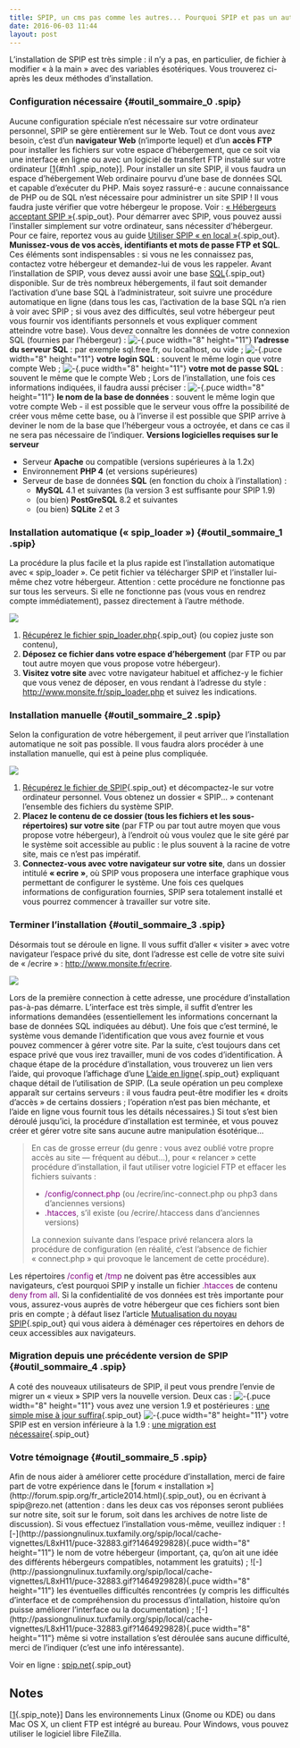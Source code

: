 ```yaml
---
title: SPIP, un cms pas comme les autres... Pourquoi SPIP et pas un autre ? 4, Installation de SPIP
date: 2016-06-03 11:44
layout: post
---
```


<div class="main">

<div class="chapo surlignable">

L’installation de SPIP est très simple : il n’y a pas, en particulier,
de fichier à modifier « à la main » avec des variables ésotériques. Vous
trouverez ci-après les deux méthodes d’installation.

</div>

<div class="texte surlignable">

<div id="outil_sommaire" class="cs_sommaire cs_sommaire_avec_fond">

<div class="cs_sommaire_inner">

<div class="cs_sommaire_titre_avec_fond cs_done">

</div>

</div>

</div>

### Configuration nécessaire {#outil_sommaire_0 .spip}

Aucune configuration spéciale n’est nécessaire sur votre ordinateur
personnel, SPIP se gère entièrement sur le Web. Tout ce dont vous avez
besoin, c’est d’un **navigateur Web** (n’importe lequel) et d’un **accès
FTP** pour installer les fichiers sur votre espace d’hébergement, que ce
soit via une interface en ligne ou avec un logiciel de transfert FTP
installé sur votre ordinateur<span
class="spip_note_ref"> \[[1](http://passiongnulinux.tuxfamily.org/spip/spip.php?article213#nb1 "Dans les environnements Linux (Gnome ou KDE) ou dans Mac OS X, un client (...)"){#nh1
.spip_note}\]</span>. Pour installer un site SPIP, il vous faudra un
espace d’hébergement Web ordinaire pourvu d’une base de données SQL et
capable d’exécuter du PHP. Mais soyez rassuré-e : aucune connaissance de
PHP ou de SQL n’est nécessaire pour administrer un site SPIP ! Il vous
faudra juste vérifier que votre hébergeur le propose. Voir :
[« Hébergeurs acceptant
SPIP »](http://www.spip.net/fr_article885.html){.spip_out}. Pour
démarrer avec SPIP, vous pouvez aussi l’installer simplement sur votre
ordinateur, sans nécessiter d’hébergeur. Pour ce faire, reportez vous au
guide [Utiliser SPIP « en
local »](http://www.spip.net/fr_article1970.html){.spip_out}.
**Munissez-vous de vos accès, identifiants et mots de passe FTP et
SQL**. Ces éléments sont indispensables : si vous ne les connaissez pas,
contactez votre hébergeur et demandez-lui de vous les rappeler. Avant
l’installation de SPIP, vous devez aussi avoir une base
[SQL](http://fr.wikipedia.org/wiki/SQL){.spip_out} disponible. Sur de
très nombreux hébergements, il faut soit demander l’activation d’une
base SQL à l’administrateur, soit suivre une procédure automatique en
ligne (dans tous les cas, l’activation de la base SQL n’a rien à voir
avec SPIP ; si vous avez des difficultés, seul votre hébergeur peut vous
fournir vos identifiants personnels et vous expliquer comment atteindre
votre base). Vous devez connaître les données de votre connexion SQL
(fournies par l’hébergeur) :
![-](http://passiongnulinux.tuxfamily.org/spip/local/cache-vignettes/L8xH11/puce-32883.gif?1464929828){.puce
width="8" height="11"} **l’adresse du serveur SQL** : par exemple
sql.free.fr, ou localhost, ou vide ;
![-](http://passiongnulinux.tuxfamily.org/spip/local/cache-vignettes/L8xH11/puce-32883.gif?1464929828){.puce
width="8" height="11"} **votre login SQL** : souvent le même login que
votre compte Web ;
![-](http://passiongnulinux.tuxfamily.org/spip/local/cache-vignettes/L8xH11/puce-32883.gif?1464929828){.puce
width="8" height="11"} **votre mot de passe SQL** : souvent le même que
le compte Web ; Lors de l’installation, une fois ces informations
indiquées, il faudra aussi préciser :
![-](http://passiongnulinux.tuxfamily.org/spip/local/cache-vignettes/L8xH11/puce-32883.gif?1464929828){.puce
width="8" height="11"} **le nom de la base de données** : souvent le
même login que votre compte Web - il est possible que le serveur vous
offre la possibilité de créer vous même cette base, ou à l’inverse il
est possible que SPIP arrive à deviner le nom de la base que l’hébergeur
vous a octroyée, et dans ce cas il ne sera pas nécessaire de l’indiquer.
**Versions logicielles requises sur le serveur**

-   Serveur **Apache** ou compatible (versions supérieures à la 1.2x)
-   Environnement **PHP 4** (et versions supérieures)
-   Serveur de base de données **SQL** (en fonction du choix à
    l’installation) :
    -   **MySQL** 4.1 et suivantes (la version 3 est suffisante pour
        SPIP 1.9)
    -   (ou bien) **PostGreSQL** 8.2 et suivantes
    -   (ou bien) **SQLite** 2 et 3  
       <!--more-->

### Installation automatique (« spip\_loader ») {#outil_sommaire_1 .spip}

La procédure la plus facile et la plus rapide est l’installation
automatique avec « spip\_loader ». Ce petit fichier va télécharger SPIP
et l’installer lui-même chez votre hébergeur. Attention : cette
procédure ne fonctionne pas sur tous les serveurs. Si elle ne fonctionne
pas (vous vous en rendrez compte immédiatement), passez directement à
l’autre méthode.

![](http://www.spip.net/local/cache-vignettes/L500xH500/InstallationAutoSPIP500-5c922.png)

1.  [Récupérez le fichier
    spip\_loader.php](http://www.spip.net/fr_article2670.html#spip_loader){.spip_out}
    (ou copiez juste son contenu),
2.  **Déposez ce fichier dans votre espace d’hébergement** (par FTP ou
    par tout autre moyen que vous propose votre hébergeur).
3.  **Visitez votre site** avec votre navigateur habituel et affichez-y
    le fichier que vous venez de déposer, en vous rendant à l’adresse du
    style : <http://www.monsite.fr/spip_loader.php> et suivez
    les indications.

### Installation manuelle {#outil_sommaire_2 .spip}

Selon la configuration de votre hébergement, il peut arriver que
l’installation automatique ne soit pas possible. Il vous faudra alors
procéder à une installation manuelle, qui est à peine plus compliquée.

![](http://www.spip.net/local/cache-vignettes/L400xH400/art402-1-f0990.gif)

1.  [Récupérez le fichier de
    SPIP](http://www.spip.net/fr_article2670.html){.spip_out} et
    décompactez-le sur votre ordinateur personnel. Vous obtenez un
    dossier « SPIP... » contenant l’ensemble des fichiers du
    système SPIP.
2.  **Placez le contenu de ce dossier (tous les fichiers et
    les sous-répertoires) sur votre site** (par FTP ou par tout autre
    moyen que vous propose votre hébergeur), à l’endroit où vous voulez
    que le site géré par le système soit accessible au public : le plus
    souvent à la racine de votre site, mais ce n’est pas impératif.
3.  **Connectez-vous avec votre navigateur sur votre site**, dans un
    dossier intitulé **« ecrire »**, où SPIP vous proposera une
    interface graphique vous permettant de configurer le système. Une
    fois ces quelques informations de configuration fournies, SPIP sera
    totalement installé et vous pourrez commencer à travailler sur
    votre site.

### Terminer l’installation {#outil_sommaire_3 .spip}

Désormais tout se déroule en ligne. Il vous suffit d’aller « visiter »
avec votre navigateur l’espace privé du site, dont l’adresse est celle
de votre site suivi de « /ecrire » : <http://www.monsite.fr/ecrire>.

![](http://www.spip.net/local/cache-vignettes/L294xH332/install1-e3060.png)

Lors de la première connection à cette adresse, une procédure
d’installation pas-à-pas démarre. L’interface est très simple, il suffit
d’entrer les informations demandées (essentiellement les informations
concernant la base de données SQL indiquées au début). Une fois que
c’est terminé, le système vous demande l’identification que vous avez
fournie et vous pouvez commencer à gérer votre site. Par la suite, c’est
toujours dans cet espace privé que vous irez travailler, muni de vos
codes d’identification. À chaque étape de la procédure d’installation,
vous trouverez un lien vers l’aide, qui provoque l’affichage d’une
[L’aide en ligne](http://www.spip.net/fr_article891.html){.spip_out}
expliquant chaque détail de l’utilisation de SPIP. (La seule opération
un peu complexe apparaît sur certains serveurs : il vous faudra
peut-être modifier les « droits d’accès » de certains dossiers ;
l’opération n’est pas bien méchante, et l’aide en ligne vous fournit
tous les détails nécessaires.) Si tout s’est bien déroulé jusqu’ici, la
procédure d’installation est terminée, et vous pouvez créer et gérer
votre site sans aucune autre manipulation ésotérique...  

> En cas de grosse erreur (du genre : vous avez oublié votre propre
> accès au site — fréquent au début...), pour « relancer » cette
> procédure d’installation, il faut utiliser votre logiciel FTP et
> effacer les fichiers suivants :
>
> -   <span style="color: #800080;">/config/connect.php</span> (ou
>     /ecrire/inc-connect.php ou php3 dans d’anciennes versions)
> -   <span style="color: #800080;">.htacces</span>, s’il existe (ou
>     /ecrire/.htaccess dans d’anciennes versions)
>
> La connexion suivante dans l’espace privé relancera alors la procédure
> de configuration (en réalité, c’est l’absence de fichier
> « connect.php » qui provoque le lancement de cette procédure).

Les répertoires <span style="color: #800080;">/config</span> et <span
style="color: #800080;">/tmp</span> ne doivent pas être accessibles aux
navigateurs, c’est pourquoi SPIP y installe un fichier <span
style="color: #800080;">.htacces</span> de contenu <span
style="color: #800080;">deny from all</span>. Si la confidentialité de
vos données est très importante pour vous, assurez-vous auprès de votre
hébergeur que ces fichiers sont bien pris en compte ; à défaut lisez
l’article [Mutualisation du noyau
SPIP](http://www.spip.net/fr_article3514.html){.spip_out} qui vous
aidera à déménager ces répertoires en dehors de ceux accessibles aux
navigateurs.  

### Migration depuis une précédente version de SPIP {#outil_sommaire_4 .spip}

A coté des nouveaux utilisateurs de SPIP, il peut vous prendre l’envie
de migrer un « vieux » SPIP vers la nouvelle version. Deux cas :
![-](http://passiongnulinux.tuxfamily.org/spip/local/cache-vignettes/L8xH11/puce-32883.gif?1464929828){.puce
width="8" height="11"} vous avez une version 1.9 et postérieures : [une
simple mise à jour
suffira](http://www.spip.net/fr_article1318.html){.spip_out}
![-](http://passiongnulinux.tuxfamily.org/spip/local/cache-vignettes/L8xH11/puce-32883.gif?1464929828){.puce
width="8" height="11"} votre SPIP est en version inférieure à la 1.9 :
[une migration est
nécessaire](http://www.spip.net/fr_article3370.html){.spip_out}  

### Votre témoignage {#outil_sommaire_5 .spip}

<p>
Afin de nous aider à améliorer cette procédure d’installation, merci de
faire part de votre expérience dans le [forum
« installation »](http://forum.spip.org/fr_article2014.html){.spip_out},
ou en écrivant à spip@rezo.net (attention : dans les deux cas vos
réponses seront publiées sur notre site, soit sur le forum, soit dans
les archives de notre liste de discussion). Si vous effectuez
l’installation vous-même, veuillez indiquer :
![-](http://passiongnulinux.tuxfamily.org/spip/local/cache-vignettes/L8xH11/puce-32883.gif?1464929828){.puce
width="8" height="11"} le nom de votre hébergeur (important, ça, qu’on
ait une idée des différents hébergeurs compatibles, notamment les
gratuits) ;
![-](http://passiongnulinux.tuxfamily.org/spip/local/cache-vignettes/L8xH11/puce-32883.gif?1464929828){.puce
width="8" height="11"} les éventuelles difficultés rencontrées (y
compris les difficultés d’interface et de compréhension du processus
d’intallation, histoire qu’on puisse améliorer l’interface ou la
documentation) ;
![-](http://passiongnulinux.tuxfamily.org/spip/local/cache-vignettes/L8xH11/puce-32883.gif?1464929828){.puce
width="8" height="11"} même si votre installation s’est déroulée sans
aucune difficulté, merci de l’indiquer (c’est une info intéressante).

</div>

Voir en ligne : [spip.net](http://www.spip.net/){.spip_out}

</div>

<footer>
<div class="ps surlignable">

</div>

<div class="notes">

Notes
-----

<div id="nb1">

<span
class="spip_note_ref">\[[1](http://passiongnulinux.tuxfamily.org/spip/spip.php?article213#nh1 "Notes 1"){.spip_note}\] </span>Dans
les environnements Linux (Gnome ou KDE) ou dans Mac OS X, un client FTP
est intégré au bureau. Pour Windows, vous pouvez utiliser le logiciel
libre FileZilla.

</div>

</div>

</footer>

